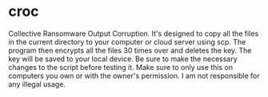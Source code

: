 # croc
Collective Ransomware Output Corruption. It's designed to copy all the files in the current directory to your computer or cloud server using scp. The program then encrypts all the files 30 times over and deletes the key. The key will be saved to your local device. Be sure to make the necessary changes to the script before testing it. Make sure to only use this on computers you own or with the owner's permission. I am not responsible for any illegal usage.
